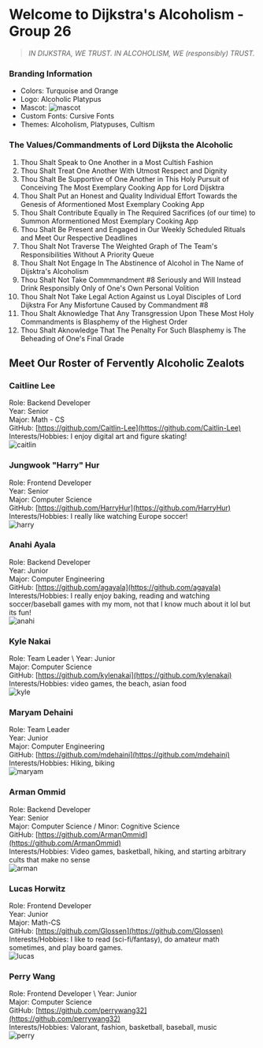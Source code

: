 # Welcome to Dijkstra's Alcoholism - Group 26
> *IN DIJKSTRA, WE TRUST. IN ALCOHOLISM, WE (responsibly) TRUST.*

### Branding Information
- Colors: Turquoise and Orange
- Logo: Alcoholic Platypus
- Mascot: ![mascot](/admin/branding/mascot.png)
- Custom Fonts: Cursive Fonts 
- Themes: Alcoholism, Platypuses, Cultism

### The Values/Commandments of Lord Dijksta the Alcoholic
1. Thou Shalt Speak to One Another in a Most Cultish Fashion
2. Thou Shalt Treat One Another With Utmost Respect and Dignity
3. Thou Shalt Be Supportive of One Another in This Holy Pursuit of Conceiving The Most Exemplary Cooking App for Lord Dijsktra
4. Thou Shalt Put an Honest and Quality Individual Effort Towards the Genesis of Aformentioned Most Exemplary Cooking App
5. Thou Shalt Contribute Equally in The Required Sacrifices (of our time) to Summon Aformentioned Most Exemplary Cooking App
6. Thou Shalt Be Present and Engaged in Our Weekly Scheduled Rituals and Meet Our Respective Deadlines
7. Thou Shalt Not Traverse The Weighted Graph of The Team's Responsibilities Without A Priority Queue
8. Thou Shalt Not Engage In The Abstinence of Alcohol in The Name of Dijsktra's Alcoholism
9. Thou Shalt Not Take Commmandment #8 Seriously and Will Instead Drink Responsibly Only of One's Own Personal Volition
10. Thou Shalt Not Take Legal Action Against us Loyal Disciples of Lord Dijkstra For Any Misfortune Caused by Commandment #8
11. Thou Shalt Aknowledge That Any Transgression Upon These Most Holy Commandments is Blasphemy of the Highest Order
12. Thou Shalt Aknowledge That The Penalty For Such Blasphemy is The Beheading of One's Final Grade

## Meet Our Roster of Fervently Alcoholic Zealots

### Caitline Lee
Role: Backend Developer \
Year: Senior \
Major: Math - CS \
GitHub: [https://github.com/Caitlin-Lee](https://github.com/Caitlin-Lee) \
Interests/Hobbies: I enjoy digital art and figure skating! \
![caitlin](/admin/misc/team-media/caitlin.jpg)

### Jungwook "Harry" Hur
Role: Frontend Developer \
Year: Senior \
Major: Computer Science \
GitHub: [https://github.com/HarryHur](https://github.com/HarryHur) \
Interests/Hobbies: I really like watching Europe soccer! \
![harry](/admin/misc/team-media/harry.jpeg)

### Anahi Ayala
Role: Backend Developer \
Year: Junior \
Major: Computer Engineering \
GitHub: [https://github.com/agayala](https://github.com/agayala) \
Interests/Hobbies: I really enjoy baking, reading and watching soccer/baseball games with my mom, not that I know much about it lol but its fun! \
![anahi](/admin/misc/team-media/anahi.jpg)

### Kyle Nakai
Role: Team Leader \ 
Year: Junior \
Major: Computer Science \
GitHub: [https://github.com/kylenakai](https://github.com/kylenakai) \
Interests/Hobbies: video games, the beach, asian food \
![kyle](/admin/misc/team-media/kyle.JPG)

### Maryam Dehaini
Role: Team Leader \
Year: Junior \
Major: Computer Engineering \
GitHub: [https://github.com/mdehaini](https://github.com/mdehaini) \
Interests/Hobbies: Hiking, biking \
![maryam](/admin/misc/team-media/maryam.jpg)

### Arman Ommid
Role: Backend Developer \
Year: Senior \
Major: Computer Science / Minor: Cognitive Science \
GitHub: [https://github.com/ArmanOmmid](https://github.com/ArmanOmmid) \
Interests/Hobbies: Video games, basketball, hiking, and starting arbitrary cults that make no sense \
![arman](/admin/misc/team-media/arman.png)

### Lucas Horwitz
Role: Frontend Developer \
Year: Junior \
Major: Math-CS \
GitHub: [https://github.com/Glossen](https://github.com/Glossen) \
Interests/Hobbies: I like to read (sci-fi/fantasy), do amateur math sometimes, and play board games. \
![lucas](/admin/misc/team-media/lucas.jpg)

### Perry Wang
Role: Frontend Developer \ 
Year: Junior \
Major: Computer Science \
GitHub: [https://github.com/perrywang32](https://github.com/perrywang32) \
Interests/Hobbies: Valorant, fashion, basketball, baseball, music  \
![perry](/admin/misc/team-media/perry.JPG)
